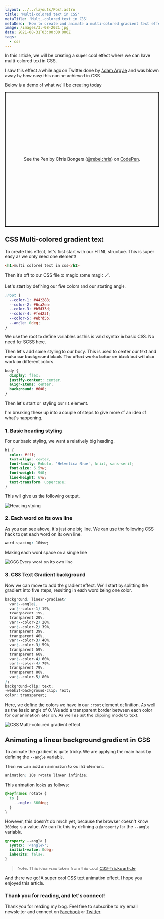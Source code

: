 ```yaml
---
layout: ../../layouts/Post.astro
title: 'Multi-colored text in CSS'
metaTitle: 'Multi-colored text in CSS'
metaDesc: 'How to create and animate a multi-colored gradient text effect in CSS'
image: /images/31-08-2021.jpg
date: 2021-08-31T03:00:00.000Z
tags:
  - css
---
```


In this article, we will be creating a super cool effect where we can have multi-colored text in CSS.

I saw this effect a while ago on Twitter done by [Adam Argyle](https://twitter.com/argyleink/status/1409590647187656706) and was blown away by how easy this can be achieved in CSS.

Below is a demo of what we'll be creating today!

<p class="codepen" data-height="440" data-theme-id="dark" data-default-tab="js,result" data-slug-hash="ExXYzbg" data-user="rebelchris" style="height: 440px; box-sizing: border-box; display: flex; align-items: center; justify-content: center; border: 2px solid; margin: 1em 0; padding: 1em;">
  <span>See the Pen <a href="https://codepen.io/rebelchris/pen/ExXYzbg">
  </a> by Chris Bongers (<a href="https://codepen.io/rebelchris">@rebelchris</a>)
  on <a href="https://codepen.io">CodePen</a>.</span>
</p>
<script async defer src="https://cpwebassets.codepen.io/assets/embed/ei.js"></script>

## CSS Multi-colored gradient text

To create this effect, let's first start with our HTML structure. This is super easy as we only need one element!

```html
<h1>multi colored text in css</h1>
```

Then it's off to our CSS file to magic some magic 🪄.

Let's start by defining our five colors and our starting angle.

```css
:root {
  --color-1: #442288;
  --color-2: #6ca2ea;
  --color-3: #b5d33d;
  --color-4: #fed23f;
  --color-5: #eb7d5b;
  --angle: 0deg;
}
```

We use the root to define variables as this is valid syntax in basic CSS. No need for SCSS here.

Then let's add some styling to our body. This is used to center our text and make our background black. The effect works better on black but will also work on different colors.

```css
body {
  display: flex;
  justify-content: center;
  align-items: center;
  background: #000;
}
```

Then let's start on styling our `h1` element.

I'm breaking these up into a couple of steps to give more of an idea of what's happening.

### 1. Basic heading styling

For our basic styling, we want a relatively big heading.

```css
h1 {
  color: #fff;
  text-align: center;
  font-family: Roboto, 'Helvetica Neue', Arial, sans-serif;
  font-size: 6.5vw;
  font-weight: 900;
  line-height: 6vw;
  text-transform: uppercase;
}
```

This will give us the following output.

![Heading stying](https://cdn.hashnode.com/res/hashnode/image/upload/v1629698862225/mJelzv5WB.png)

### 2. Each word on its own line

As you can see above, it's just one big line. We can use the following CSS hack to get each word on its own line.

```css
word-spacing: 100vw;
```

Making each word space on a single line

![CSS Every word on its own line](https://cdn.hashnode.com/res/hashnode/image/upload/v1629698977760/jKn1N700v.png)

### 3. CSS Text Gradient background

Now we can move to add the gradient effect. We'll start by splitting the gradient into five steps, resulting in each word being one color.

```css
background: linear-gradient(
  var(--angle),
  var(--color-1) 19%,
  transparent 19%,
  transparent 20%,
  var(--color-2) 20%,
  var(--color-2) 39%,
  transparent 39%,
  transparent 40%,
  var(--color-3) 40%,
  var(--color-3) 59%,
  transparent 59%,
  transparent 60%,
  var(--color-4) 60%,
  var(--color-4) 79%,
  transparent 79%,
  transparent 80%,
  var(--color-5) 80%
);
background-clip: text;
-webkit-background-clip: text;
color: transparent;
```

Here, we define the colors we have in our `:root` element definition. As well as the basic angle of 0.
We add a transparent border between each color for our animation later on.
As well as set the clipping mode to text.

![CSS Multi-coloured gradient effect](https://cdn.hashnode.com/res/hashnode/image/upload/v1629699790231/t2_xUUlq-.png)

## Animating a linear background gradient in CSS

To animate the gradient is quite tricky.
We are applying the main hack by defining the `--angle` variable.

Then we can add an animation to our `h1` element.

```css
animation: 10s rotate linear infinite;
```

This animation looks as follows:

```css
@keyframes rotate {
  to {
    --angle: 360deg;
  }
}
```

However, this doesn't do much yet, because the browser doesn't know `360deg` is a value.
We can fix this by defining a `@property` for the `--angle` variable.

```css
@property --angle {
  syntax: '<angle>';
  initial-value: 0deg;
  inherits: false;
}
```

> Note: This idea was taken from this cool [CSS-Tricks article](https://css-tricks.com/animating-a-css-gradient-border/)

And there we go! A super cool CSS text animation effect. I hope you enjoyed this article.

### Thank you for reading, and let's connect!

Thank you for reading my blog. Feel free to subscribe to my email newsletter and connect on [Facebook](https://www.facebook.com/DailyDevTipsBlog) or [Twitter](https://twitter.com/DailyDevTips1)
